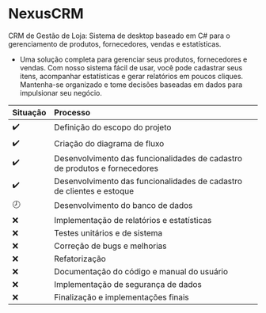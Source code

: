 # NexusCRM
CRM de Gestão de Loja: Sistema de desktop baseado em C# para o gerenciamento de produtos, fornecedores, vendas e estatísticas.

- Uma solução completa para gerenciar seus produtos, fornecedores e vendas. Com nosso sistema fácil de usar, você pode cadastrar seus itens, acompanhar estatísticas e gerar relatórios em poucos cliques. Mantenha-se organizado e tome decisões baseadas em dados para impulsionar seu negócio.

Situação | Processo
:------------ | :-------------|
:heavy_check_mark: | Definição do escopo do projeto |
:heavy_check_mark: | Criação do diagrama de fluxo |
:heavy_check_mark: | Desenvolvimento das funcionalidades de cadastro de produtos e fornecedores |
:heavy_check_mark: | Desenvolvimento das funcionalidades de cadastro de clientes e estoque |
:clock8: | Desenvolvimento do banco de dados |
:x: | Implementação de relatórios e estatísticas |
:x: | Testes unitários e de sistema |
:x: | Correção de bugs e melhorias |
:x: | Refatorização |
:x: | Documentação do código e manual do usuário |
:x: | Implementação de segurança de dados |
:x: | Finalização e implementações finais |
